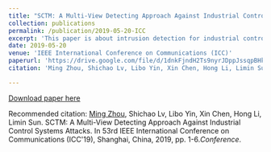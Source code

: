 ```yaml
---
title: "SCTM: A Multi-View Detecting Approach Against Industrial Control Systems Attacks"
collection: publications
permalink: /publication/2019-05-20-ICC
excerpt: 'This paper is about intrusion detection for industrial control systems.'
date: 2019-05-20
venue: 'IEEE International Conference on Communications (ICC)'
paperurl: 'https://drive.google.com/file/d/1dnkFjndH2Ts9nyrJDppJssqpBHk1yqPm/view'
citation: 'Ming Zhou, Shichao Lv, Libo Yin, Xin Chen, Hong Li, Limin Sun. (2019). &quot;SCTM: A Multi-View Detecting Approach Against Industrial Control Systems Attacks.&quot; <i>Journal 1</i>. 1(3).'

---
```


[Download paper here](https://drive.google.com/file/d/1dnkFjndH2Ts9nyrJDppJssqpBHk1yqPm/view)

Recommended citation: [Ming Zhou](https://xumesang.github.io/), Shichao Lv, Libo Yin, Xin Chen, Hong Li, Limin Sun. SCTM: A Multi-View Detecting Approach Against Industrial Control Systems Attacks. In 53rd IEEE International Conference on Communications (ICC'19), Shanghai, China, 2019, pp. 1-6.<i>Conference</i>.
